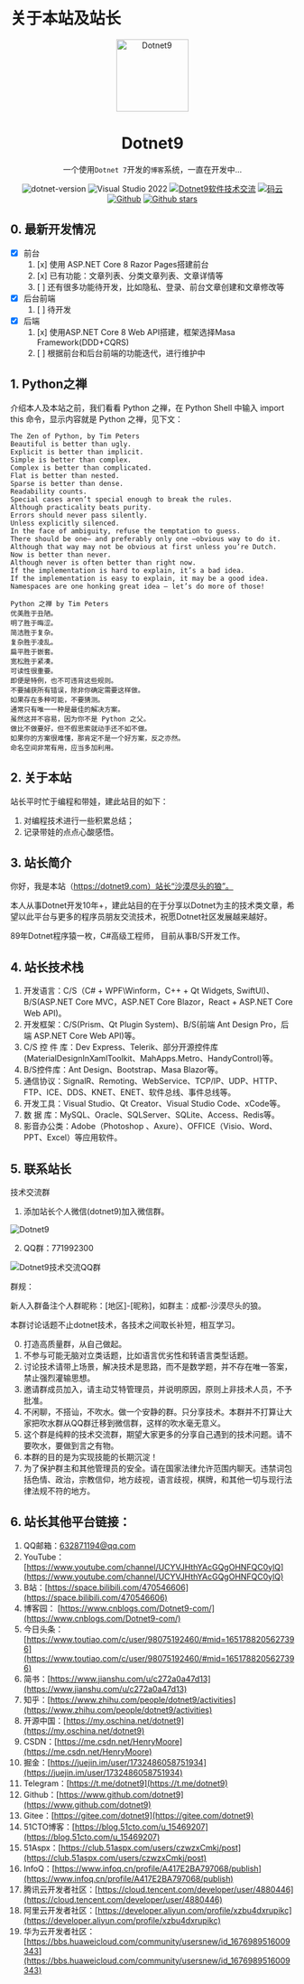 # 关于本站及站长

<p align="center">
  <a href="https://dotnet9.com">
    <img src="https://img1.dotnet9.com/site/logo.png" width="128" height="128" alt="Dotnet9">
  </a>
</p>

<h1 align="center">Dotnet9</h1>

<div align="center">

一个使用`Dotnet 7`开发的`博客`系统，一直在开发中...

 ![dotnet-version](https://img.shields.io/badge/.NET%207.0-blue)  ![Visual Studio 2022](https://img.shields.io/badge/Visual%20Studio%20-2022-blueviolet)  <a target="_blank" href="https://qm.qq.com/cgi-bin/qm/qr?k=iL6egdGSGCMPezcUyzMPEcs9qsllgwr-&jump_from=webapi"><img border="0" src="https://pub.idqqimg.com/wpa/images/group.png" alt="Dotnet9软件技术交流" title="Dotnet9软件技术交流"></a> [![码云](https://img.shields.io/badge/Gitee-%E7%A0%81%E4%BA%91-orange)](https://gitee.com/dotnet9/Dotnet9)   [![Github](https://img.shields.io/badge/%20-github-%2324292e)](https://github.com/dotnet9/Dotnet9) [![Github stars](https://img.shields.io/github/stars/dotnet9/Dotnet9)](https://github.com/dotnet9/Dotnet9)

 </div>

 ## 0. 最新开发情况

- [x] 前台
  1. [x] 使用 ASP.NET Core 8 Razor Pages搭建前台
  2. [x] 已有功能：文章列表、分类文章列表、文章详情等
  3. [ ] 还有很多功能待开发，比如隐私、登录、前台文章创建和文章修改等
- [x] 后台前端
  1. [ ] 待开发
- [x] 后端
  1. [x] 使用ASP.NET Core 8 Web API搭建，框架选择Masa Framework(DDD+CQRS)
  2. [ ] 根据前台和后台前端的功能迭代，进行维护中

## 1. Python之禅

介绍本人及本站之前，我们看看 Python 之禅，在 Python Shell 中输入 import this 命令，显示内容就是 Python 之禅，见下文：

```shell
The Zen of Python, by Tim Peters
Beautiful is better than ugly.
Explicit is better than implicit.
Simple is better than complex.
Complex is better than complicated.
Flat is better than nested.
Sparse is better than dense.
Readability counts.
Special cases aren’t special enough to break the rules.
Although practicality beats purity.
Errors should never pass silently.
Unless explicitly silenced.
In the face of ambiguity, refuse the temptation to guess.
There should be one– and preferably only one –obvious way to do it.
Although that way may not be obvious at first unless you’re Dutch.
Now is better than never.
Although never is often better than right now.
If the implementation is hard to explain, it’s a bad idea.
If the implementation is easy to explain, it may be a good idea.
Namespaces are one honking great idea — let’s do more of those!
```

```shell
Python 之禅 by Tim Peters
优美胜于丑陋。
明了胜于晦涩。
简洁胜于复杂。
复杂胜于凌乱。
扁平胜于嵌套。
宽松胜于紧凑。
可读性很重要。
即便是特例，也不可违背这些规则。
不要捕获所有错误，除非你确定需要这样做。
如果存在多种可能，不要猜测。
通常只有唯一一种是最佳的解决方案。
虽然这并不容易，因为你不是 Python 之父。
做比不做要好，但不假思索就动手还不如不做。
如果你的方案很难懂，那肯定不是一个好方案，反之亦然。
命名空间非常有用，应当多加利用。
```

## 2. 关于本站

站长平时忙于编程和带娃，建此站目的如下：

1. 对编程技术进行一些积累总结；
2. 记录带娃的点点心酸感悟。

## 3. 站长简介

你好，我是本站（https://dotnet9.com）站长“沙漠尽头的狼”。

本人从事Dotnet开发10年+，建此站目的在于分享以Dotnet为主的技术类文章，希望以此平台与更多的程序员朋友交流技术，祝愿Dotnet社区发展越来越好。 

89年Dotnet程序猿一枚，C#高级工程师， 目前从事B/S开发工作。

## 4. 站长技术栈

1. 开发语言：C/S（C# + WPF\Winform，C++ + Qt Widgets, SwiftUI)、B/S(ASP.NET Core MVC，ASP.NET Core Blazor，React + ASP.NET Core Web API)。
2. 开发框架：C/S(Prism、Qt Plugin System)、B/S(前端 Ant Design Pro，后端 ASP.NET Core Web API)等。
3. C/S 控 件 库：Dev Express、Telerik、部分开源控件库(MaterialDesignInXamlToolkit、MahApps.Metro、HandyControl)等。
4. B/S控件库：Ant Design、Bootstrap、Masa Blazor等。
5. 通信协议：SignalR、Remoting、WebService、TCP/IP、UDP、HTTP、FTP、ICE、DDS、KNET、ENET、软件总线、事件总线等。
6. 开发工具：Visual Studio、Qt Creator、Visual Studio Code、xCode等。
7. 数 据 库：MySQL、Oracle、SQLServer、SQLite、Access、Redis等。
8. 影音办公类：Adobe（Photoshop 、Axure）、OFFICE（Visio、Word、PPT、Excel）等应用软件。

## 5. 联系站长

技术交流群

1. 添加站长个人微信(dotnet9)加入微信群。

![Dotnet9](https://img1.dotnet9.com/site/wechatowner.jpg)

2. QQ群：771992300

![Dotnet9技术交流QQ群](https://img1.dotnet9.com/site/qqgoup1.png)

群规：

新人入群备注个人群昵称：[地区]-[昵称]，如群主：成都-沙漠尽头的狼。

本群讨论话题不止dotnet技术，各技术之间取长补短，相互学习。

0. 打造高质量群，从自己做起。
1. 不参与可能无脑对立类话题，比如语言优劣性和转语言类型话题。
2. 讨论技术请带上场景，解决技术是思路，而不是数学题，并不存在唯一答案，禁止强烈灌输思想。
3. 邀请群成员加入，请主动艾特管理员，并说明原因，原则上非技术人员，不予批准。
4. 不闲聊，不搭讪，不吹水。做一个安静的群。只分享技术。本群并不打算让大家把吹水群从QQ群迁移到微信群，这样的吹水毫无意义。
5. 这个群是纯粹的技术交流群，期望大家更多的分享自己遇到的技术问题。请不要吹水，要做到言之有物。 
6. 本群的目的是为实现技能的长期沉淀！
7. 为了保护群主和其他管理员的安全。请在国家法律允许范围内聊天。违禁词包括色情、政治，宗教信仰，地方歧视，语言歧视，棋牌，和其他一切与现行法律法规不符的地方。

## 6. 站长其他平台链接：

1. QQ邮箱：[632871194@qq.com](https://mail.qq.com/cgi-bin/qm_share?t=qm_mailme&email=632871194@qq.com)
2. YouTube：[https://www.youtube.com/channel/UCYVJHthYAcGQgOHNFQC0ylQ](https://www.youtube.com/channel/UCYVJHthYAcGQgOHNFQC0ylQ)
3. B站：[https://space.bilibili.com/470546606](https://space.bilibili.com/470546606)
4. 博客园： [https://www.cnblogs.com/Dotnet9-com/](https://www.cnblogs.com/Dotnet9-com/)
5. 今日头条： [https://www.toutiao.com/c/user/98075192460/#mid=1651788205627396](https://www.toutiao.com/c/user/98075192460/#mid=1651788205627396)
6. 简书：[https://www.jianshu.com/u/c272a0a47d13](https://www.jianshu.com/u/c272a0a47d13)
7. 知乎：[https://www.zhihu.com/people/dotnet9/activities](https://www.zhihu.com/people/dotnet9/activities)
8. 开源中国：[https://my.oschina.net/dotnet9](https://my.oschina.net/dotnet9)
9. CSDN：[https://me.csdn.net/HenryMoore](https://me.csdn.net/HenryMoore)
10. 掘金：[https://juejin.im/user/1732486058751934](https://juejin.im/user/1732486058751934)
11. Telegram：[https://t.me/dotnet9](https://t.me/dotnet9)
12. Github：[https://www.github.com/dotnet9](https://www.github.com/dotnet9)
13. Gitee：[https://gitee.com/dotnet9](https://gitee.com/dotnet9)
14. 51CTO博客：[https://blog.51cto.com/u_15469207](https://blog.51cto.com/u_15469207)
15. 51Aspx：[https://club.51aspx.com/users/czwzxCmkj/post](https://club.51aspx.com/users/czwzxCmkj/post)
16. InfoQ：[https://www.infoq.cn/profile/A417E2BA797068/publish](https://www.infoq.cn/profile/A417E2BA797068/publish)
17. 腾讯云开发者社区：[https://cloud.tencent.com/developer/user/4880446](https://cloud.tencent.com/developer/user/4880446)
18. 阿里云开发者社区：[https://developer.aliyun.com/profile/xzbu4dxrupikc](https://developer.aliyun.com/profile/xzbu4dxrupikc)
19. 华为云开发者社区：[https://bbs.huaweicloud.com/community/usersnew/id_1676989516009343](https://bbs.huaweicloud.com/community/usersnew/id_1676989516009343)